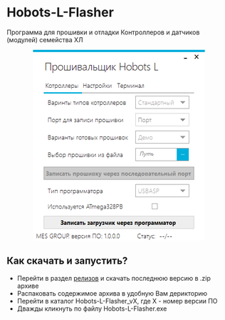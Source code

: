 # Hobots-L-Flasher
Программа для прошивки и отладки Контроллеров и датчиков (модулей) семейства ХЛ
<p align="center"><img src="/Hobots-L-Flasher_Pic.png">

## Как скачать и запустить?
* Перейти в раздел [релизов](https://github.com/S-LABc/AMS-AS5600-Arduino-Library/releases) и скачать последнюю версию в .zip архиве
* Распаковать содержимое архива в удобную Вам дерикторию
* Перейти в каталог Hobots-L-Flasher_vX, где X - номер версии ПО
* Дважды кликнуть по файлу Hobots-L-Flasher.exe

